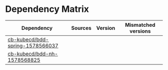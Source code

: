 # Dependency Matrix

Dependency | Sources | Version | Mismatched versions
---------- | ------- | ------- | -------------------
[cb-kubecd/bdd-spring-1578566037](https://github.com/cb-kubecd/bdd-spring-1578566037.git) |  | []() | 
[cb-kubecd/bdd-nh-1578568825](https://github.com/cb-kubecd/bdd-nh-1578568825.git) |  | []() | 
